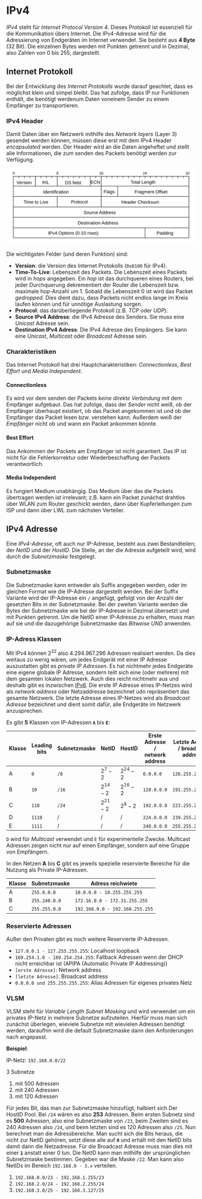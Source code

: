 # IPv4

*IPv4* steht für *Internet Protocol Version 4*. Dieses Protokoll ist essenziell für die Kommunikation übers Internet. Die IPv4-Adresse wird für die Adressierung von Endgeräten im Internet verwendet. Sie besteht aus **4 Byte** (32 Bit). Die einzelnen Bytes werden mit Punkten getrennt und in Dezimal, also Zahlen von 0 bis 255, dargestellt.

## Internet Protokoll

Bei der Entwicklung des *Internet Protokolls* wurde darauf geachtet, dass es möglichst klein und simpel bleibt. Das hat zufolge, dass IP nur Funktionen enthält, die benötigt werdenum Daten voneinem Sender zu einem Empfänger zu transportieren.

### IPv4 Header

Damit Daten über ein Netzwerk mithilfe des *Network layers* (Layer 3) gesendet werden können, müssen diese erst mit dem IPv4 Header *encapsulated* werden. Der Header wird an die Daten angeheftet und stellt alle Informationen, die zum senden des Packets benötigt werden zur Verfügung.

![IPv4 Header](../assets/LTI-diagrams-ipv4header.svg)

Die wichtigsten Felder (und deren Funktion) sind:
- **Version**: die Version des Internet Protokolls (`0x0100` für IPv4).
- **Time-To-Live**: Lebenszeit des Packets. Die Lebenszeit eines Packets wird in *hops* angegeben. Ein *hop* ist das durchqueren eines Routers, bei jeder Durchquerung dekrementiert der Router die Lebenszeit bzw. maximale hop-Anzahl um 1. Sobald die Lebenszeit 0 ist wird das Packet *gedropped*. Dies dient dazu, dass Packets nicht endlos lange im Kreis laufen können und für unnötige Auslastung sorgen.
- **Protocol**: das darüberliegende Protokoll (z.B. *TCP* oder *UDP*).
- **Source IPv4 Address**: die IPv4 Adresse des Senders. Sie muss eine *Unicast* Adresse sein.
- **Destination IPv4 Adress**: Die IPv4 Adresse des Empängers. Sie kann eine *Unicast*, *Multicast* oder *Broadcast* Adresse sein.

### Charakteristiken

Das Internet Protokoll hat drei Hauptcharakteristiken: *Connectionless*, *Best Effort* und *Media Independent*. 

#### Connectionless

Es wird vor dem senden der Packets *keine direkte Verbindung* mit dem Empfänger aufgebaut. Das hat zufolge, dass der *Sender* nicht weiß, ob der Empfänger überhaupt existiert, ob das Packet angekommen ist und ob der Empfänger das Packet lesen bzw. verstehen kann. Außerdem weiß der *Empfänger* nicht ob und wann ein Packet ankommen könnte.

#### Best Effort

Das Ankommen der Packets am Empfänger ist nicht garantiert. Das IP ist nicht für die Fehlerkorrektur oder Wiederbeschaffung der Packets verantwortlich.

#### Media Independent

Es fungiert Medium unabhängig. Das Medium über das die Packets übertragen werden ist irrelevant; z.B. kann ein Packet zunächst drahtlos über WLAN zum Router geschickt werden, dann über Kupferleitungen zum ISP und dann über LWL zum nächsten Verteiler.

## IPv4 Adresse

Eine *IPv4-Adresse*, oft auch nur IP-Adresse, besteht aus zwei Bestandteilen; der *NetID* und der *HostID*. Die Stelle, an der die Adresse aufgeteilt wird, wird durch die *Subnetzmaske* festgelegt.

### Subnetzmaske

Die Subnetzmaske kann entweder als Suffix angegeben werden, oder im gleichen Format wie die IP-Adresse dargestellt werden. Bei der Suffix Variante wird der IP-Adresse ein `/` angefügt, gefolgt von der Anzahl der gesetzten Bits in der Subnetzmaske. Bei der zweiten Variante werden die Bytes der Subnetzmaske wie bei der IP-Adresse in Dezimal übersetzt und mit Punkten getrennt. Um die NetID einer IP-Adresse zu erhalten, muss man auf sie und die dazugehörige Subnetzmaske das *Bitweise UND* anwenden.

### IP-Adress Klassen

Mit IPv4 können $2^{32}$ also $4.294.967.296$ Adressen realisiert werden. Da dies weitaus zu wenig wären, um jedes Endgerät mit einer IP Adresse auszustatten gibt es *private IP Adressen*. Es hat nichtmehr jedes Endgeräte eine eigene globale IP Adresse, sondern teilt sich eine (oder mehrere) mit dem gesamten lokalen Netzwerk. Auch dies reicht nichtmehr aus und deshalb gibt es inzwischen [IPv6](/netzwerke/ipv6). Die erste IP Adresse eines IP-Netzes wird als *network address* oder Netzaddresse bezeichnet udn repräsentiert das gesamte Netzwerk. Die letzte Adresse eines IP-Netzes wird als *Broadcast Adresse* bezeichnet und dient somit dafür, alle Endgeräte im Netzwerk anzusprechen.

Es gibt **5** Klassen von IP-Adressen **`A`** bis **`E`**:

| Klasse | Leading bits | Subnetzmaske | NetID | HostID | Erste Adresse / network address | Letzte Adresse / broadcast address |
| ------ | ------------ | ------------ | ----- | ------ | ------------------------------- | ---------------------------------- |
| A | `0`    | `/8`  | $2^7-2$    | $2^{24}-2$ | `0.0.0.0`   | `126.255.255.255` |
| B | `10`   | `/16` | $2^{14}-2$ | $2^{16}-2$ | `128.0.0.0` | `191.255.255.255` |
| C | `110`  | `/24` | $2^{21}-2$ | $2^8-2$    | `192.0.0.0` | `223.255.255.255` |
| D | `1110` | /     | /          | /          | `224.0.0.0` | `239.255.255.255` |
| E | `1111` | /     | /          | /          | `240.0.0.0` | `255.255.255.255` |

`D` wird für *Multicast* verwendet und `E` für experimentelle Zwecke. Multicast Adressen zeigen nicht nur auf einen Empfänger, sondern auf eine Gruppe von Empfängern.

In den Netzen **A** bis **C** gibt es jeweils spezielle reservierte Bereiche für die Nutzung als Private IP-Adressen.

| Klasse | Subnetzmaske  | Adress reichwiete               |
| ------ | ------------- | ------------------------------- |
| A      | `255.0.0.0`   | `10.0.0.0 - 10.255.255.255`     |
| B      | `255.240.0.0` | `172.16.0.0 - 172.31.255.255`   |
| C      | `255.255.0.0` | `192.168.0.0 - 192.168.255.255` |

### Reservierte Adressen

Außer den Privaten gibt es noch weitere Reservierte IP-Adressen.

- `127.0.0.1 - 127.255.255.255`: Localhost loopback
- `169.254.1.0 - 169.254.254.255`: Fallback Adressen wenn der DHCP nicht erreichbar ist (APIPA (Automatic Private IP Addressing))
- `[erste Adresse]`: Network address
- `[letzte Adresse]`: Broadcast address
- `0.0.0.0 und 255.255.255.255`: Alias Adressen für eigenes privates Netz

### VLSM

VLSM steht für *Variable Length Subnet Masking* und wird verwendet um ein privates IP-Netz in mehrere Subnetze aufzuteilen. Hierfür muss man sich zunächst überlegen, wieviele Subnetze mit wievielen Adressen benötigt werden, daraufhin wird die default Subnetzmaske dann den Anforderungen nach angepasst.

**Beispiel**:

IP-Netz: `192.168.0.0/22`

3 Subnetze

1. mit 500 Adressen
2. mit 240 Adressen
3. mit 120 Adressen

Für jedes Bit, das man zur Subnetzmaske hinzufügt, halbiert sich Der HostID Pool. Bei `/24` wären es also **253** Adressen. Beim ersten Subnetz sind es **500** Adressen, also eine Subnetzmaske von `/23`, beim Zweiten sind es 240 Adressen also `/24`, und beim letzten sind es 120 Adressen also `/25`.
Nun berechnet man die Adressbereiche. Man sucht sich die Bits heraus, die nicht zur NetID gehören, setzt diese alle auf **`0`** und erhält mit den NetID bits damit dann die Netzadresse. Für die Broadcast Adresse muss man dies mit einer **`1`** anstatt einer 0 tun. Die NetID kann man mithilfe der ursprünglichen Subnetzmaske bestimmen. Gegeben war die Maske `/22`. Man kann also NetIDs im Bereich `192.168.0 - 3.x` verteilen.

1. `192.168.0.0/23 - 192.168.1.255/23 `
2. `192.168.2.0/24 - 192.168.2.255/24`
3. `192.168.3.0/25 - 192.168.3.127/25`
